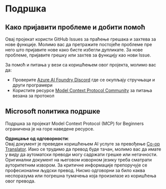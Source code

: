 <!--
CO_OP_TRANSLATOR_METADATA:
{
  "original_hash": "b3cffaf217113101e21eba532be806ea",
  "translation_date": "2025-07-13T15:23:51+00:00",
  "source_file": "SUPPORT.md",
  "language_code": "sr"
}
-->
# Подршка

## Како пријавити проблеме и добити помоћ  

Овај пројекат користи GitHub Issues за праћење грешака и захтева за нове функције. Молимо вас да претражите постојеће проблеме пре него што пријавите нове како бисте избегли дупликате. За нове проблеме, пријавите грешку или захтев за функцију као нови Issue.

За помоћ и питања у вези са коришћењем овог пројекта, молимо вас да:
- Проверите [Azure AI Foundry Discord](https://discord.com/invite/ByRwuEEgH4) где се окупљају стручњаци и други програмери
- Користите ресурсе [Model Context Protocol Community](https://modelcontextprotocol.io/community/) за питања везана за протокол

## Microsoft политика подршке  

Подршка за пројекат Model Context Protocol (MCP) for Beginners ограничена је на горе наведене ресурсе.

**Одрицање од одговорности**:  
Овај документ је преведен коришћењем AI услуге за превођење [Co-op Translator](https://github.com/Azure/co-op-translator). Иако се трудимо да превод буде тачан, молимо вас да имате у виду да аутоматски преводи могу садржати грешке или нетачности. Оригинални документ на његовом изворном језику треба сматрати ауторитетним извором. За критичне информације препоручује се професионални људски превод. Нисмо одговорни за било каква неспоразума или погрешна тумачења која произилазе из коришћења овог превода.